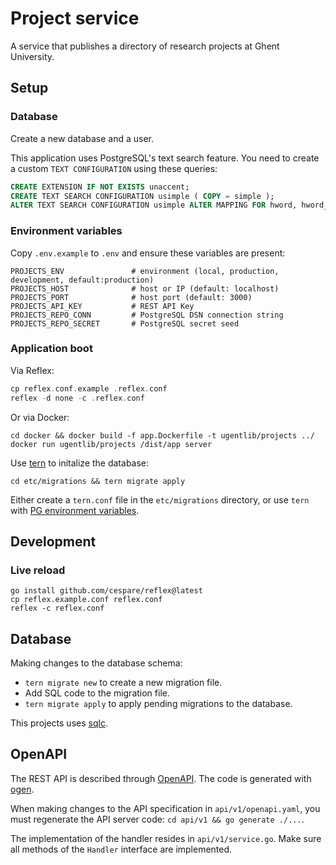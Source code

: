 # Project service

A service that publishes a directory of research projects at Ghent University.

## Setup

### Database

Create a new database and a user.

This application uses PostgreSQL's text search feature. You need to create 
a custom `TEXT CONFIGURATION` using these queries:

```sql
CREATE EXTENSION IF NOT EXISTS unaccent;
CREATE TEXT SEARCH CONFIGURATION usimple ( COPY = simple );
ALTER TEXT SEARCH CONFIGURATION usimple ALTER MAPPING FOR hword, hword_part, word WITH unaccent, simple;
```

### Environment variables

Copy `.env.example` to `.env` and ensure these variables are present:

```
PROJECTS_ENV               # environment (local, production, development, default:production)
PROJECTS_HOST              # host or IP (default: localhost)
PROJECTS_PORT              # host port (default: 3000)
PROJECTS_API_KEY           # REST API Key
PROJECTS_REPO_CONN         # PostgreSQL DSN connection string
PROJECTS_REPO_SECRET       # PostgreSQL secret seed
```

### Application boot

Via Reflex:

```go
cp reflex.conf.example .reflex.conf
reflex -d none -c .reflex.conf
```

Or via Docker:

```
cd docker && docker build -f app.Dockerfile -t ugentlib/projects ../
docker run ugentlib/projects /dist/app server
```

Use [tern](https://github.com/jackc/tern) to initalize the database:

```
cd etc/migrations && tern migrate apply
```

Either create a `tern.conf` file in the `etc/migrations` directory, or use `tern` with 
[PG environment variables](https://www.postgresql.org/docs/current/libpq-envars.html).

## Development

### Live reload

```
go install github.com/cespare/reflex@latest
cp reflex.example.conf reflex.conf
reflex -c reflex.conf
```

## Database

Making changes to the database schema:

* `tern migrate new` to create a new migration file.
* Add SQL code to the migration file.
* `tern migrate apply` to apply pending migrations to the database.

This projects uses [sqlc](https://sqlc.dev/).

## OpenAPI

The REST API is described through [OpenAPI](https://swagger.io/specification/). The code is generated
with [ogen](https://ogen.dev/).

When making changes to the API specification in `api/v1/openapi.yaml`, you must regenerate the API 
server code: `cd api/v1 && go generate ./...`.

The implementation of the handler resides in `api/v1/service.go`. Make sure all methods of the `Handler`
interface are implemented.